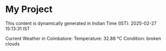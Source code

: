 # My Project

This content is dynamically generated in Indian Time (IST): 2025-02-27 15:13:31 IST


Current Weather in Coimbatore:
Temperature: 32.88 °C
Condition: broken clouds
